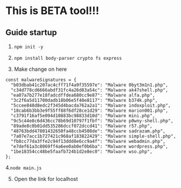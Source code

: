 This is BETA tool!!!
==========================
Guide startup
--------------------------
1. ```npm init -y```

2. ```npm install body-parser crypto fs express```

3. Make change on here
  ```
  const malwareSignatures = {
    "b03dbab41c207ac4cff71f4a9f35597e": "Malware 0byt3m1n1.php",
    "c34d778cd6666abdf31fc4a26d83a54c": "Malware ak47shell.php",
    "ea07a7b277e18fadcdffdea680cc9e87": "Malware alfa.php",
    "3c2f6a5d11700dadb18b06e5f40e8117": "Malware b374k.php",
    "5ccee848d8edc2f345d4bacda762a2a1": "Malware indoxploit.php",
    "18cab6b3bb3e9f55ff88f6df28ce1d29": "Malware marion001.php",
    "c3791f16af5e094d10883bc98833d10d": "Malware mini.php",
    "9c5c44e8c6d436cc78b69d10797f1fbf": "Malware p0wny-shell.php",
    "89ade8c0b01dd535286dccf072dccd41": "Malware r57.php",
    "48763bdd47801432650fa48ccb4508de": "Malware sadrazam.php",
    "7a07e7acc1b727421c968af183822429": "Malware simple-shell.php",
    "fb8cc77da3ffe2c94f13ddd8e6cc9a4f": "Malware webadmin.php",
    "e7def61a3c8069ff4a6ee0ab0ef0b6ba": "Malware wordpress.php",
    "1be18354cc48be5faafb724b1d2e8ec0": "Malware wso.php",
  };
```

4.```node main.js```

5. Open the link for localhost
